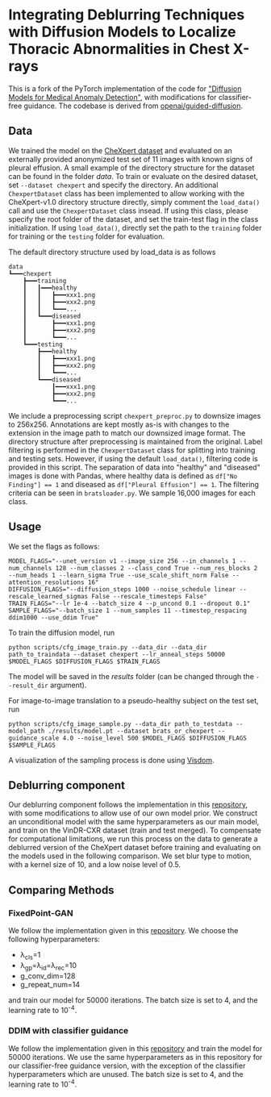 # Integrating Deblurring Techniques with Diffusion Models to Localize Thoracic Abnormalities in Chest X-rays

This is a fork of the PyTorch implementation of the code for ["Diffusion Models for Medical Anomaly Detection"](https://arxiv.org/abs/2203.04306), with modifications for classifier-free guidance. The codebase is derived from [openai/guided-diffusion](https://github.com/openai/guided-diffusion).

## Data

We trained the model on the [CheXpert dataset](https://stanfordmlgroup.github.io/competitions/chexpert/) and evaluated on an externally provided anonymized test set of 11 images with known signs of pleural effusion. A small example of the directory structure for the dataset can be found in the folder *data*. To train or evaluate on the desired dataset, set `--dataset chexpert` and specify the directory. An additional `ChexpertDataset` class has been implemented to allow working with the CheXpert-v1.0 directory structure directly, simply comment the `load_data()` call and use the `ChexpertDataset` class insead. If using this class, please specify the root folder of the dataset, and set the train-test flag in the class initialization. If using `load_data()`, directly set the path to the `training` folder for training or the `testing` folder for evaluation.

The default directory structure used by load_data is as follows

```
data
┗━━━chexpert
    ┣━━━training
    ┃   ┃━━━healthy
    ┃   ┃   ┣━━━xxx1.png
    ┃   ┃   ┣━━━xxx2.png
    ┃   ┃   ┗━━━...
    ┃   ┗━━━diseased
    ┃       ┣━━━xxx1.png
    ┃       ┣━━━xxx2.png
    ┃       ┗━━━...
    ┗━━━testing
        ┣━━━healthy
        ┃   ┣━━━xxx1.png
        ┃   ┣━━━xxx2.png
        ┃   ┗━━━...
        ┗━━━diseased
            ┃━━━xxx1.png
            ┣━━━xxx2.png
            ┗━━━...
```

We include a preprocessing script `chexpert_preproc.py` to downsize images to 256x256. Annotations are kept mostly as-is with changes to the extension in the image path to match our downsized image format. The directory structure after preprocessing is maintained from the original. Label filtering is performed in the `ChexpertDataset` class for splitting into training and testing sets. However, if using the default `load_data()`, filtering code is provided in this script. The separation of data into "healthy" and "diseased" images is done with Pandas, where healthy data is defined as `df["No Finding"] == 1` and diseased as `df["Pleural Effusion"] == 1`. The filtering criteria can be seen in `bratsloader.py`. We sample 16,000 images for each class.

## Usage

We set the flags as follows:
```
MODEL_FLAGS="--unet_version v1 --image_size 256 --in_channels 1 --num_channels 128 --num_classes 2 --class_cond True --num_res_blocks 2 --num_heads 1 --learn_sigma True --use_scale_shift_norm False --attention_resolutions 16"
DIFFUSION_FLAGS="--diffusion_steps 1000 --noise_schedule linear --rescale_learned_sigmas False --rescale_timesteps False"
TRAIN_FLAGS="--lr 1e-4 --batch_size 4 --p_uncond 0.1 --dropout 0.1"
SAMPLE_FLAGS="--batch_size 1 --num_samples 11 --timestep_respacing ddim1000 --use_ddim True"
```
To train the diffusion model, run
```
python scripts/cfg_image_train.py --data_dir --data_dir path_to_traindata --dataset chexpert --lr_anneal_steps 50000 $MODEL_FLAGS $DIFFUSION_FLAGS $TRAIN_FLAGS
```
The model will be saved in the *results* folder (can be changed through the `--result_dir` argument).

For image-to-image translation to a pseudo-healthy subject on the test set, run
```
python scripts/cfg_image_sample.py --data_dir path_to_testdata --model_path ./results/model.pt --dataset brats_or_chexpert --guidance_scale 4.0 --noise_level 500 $MODEL_FLAGS $DIFFUSION_FLAGS $SAMPLE_FLAGS 
```
A visualization of the sampling process is done using [Visdom](https://github.com/fossasia/visdom).

## Deblurring component

Our deblurring component follows the implementation in this [repository](https://github.com/yuanzhi-zhu/DiffPIR), with some modifications to allow use of our own model prior. We construct an unconditional model with the same hyperparameters as our main model, and train on the VinDR-CXR dataset (train and test merged). To compensate for computational limitations, we run this process on the data to generate a deblurred version of the CheXpert dataset before training and evaluating on the models used in the following comparison. We set blur type to motion, with a kernel size of 10, and a low noise level of 0.5.

## Comparing Methods

### FixedPoint-GAN

We follow the implementation given in this [repository](https://github.com/mahfuzmohammad/Fixed-Point-GAN). We choose the following hyperparameters:

- λ<sub>cls</sub>=1
- λ<sub>gp</sub>=λ<sub>id</sub>=λ<sub>rec</sub>=10
- g_conv_dim=128
- g_repeat_num=14

and train our model for 50000 iterations. The batch size is set to 4, and the learning rate to 10<sup>-4</sup>.

### DDIM with classifier guidance

We follow the implementation given in this [repository](https://github.com/JuliaWolleb/diffusion-anomaly) and train the model for 50000 iterations. We use the same hyperparameters as in this repository for our classifier-free guidance version, with the exception of the classifier hyperparameters which are unused. The batch size is set to 4, and the learning rate to 10<sup>-4</sup>.